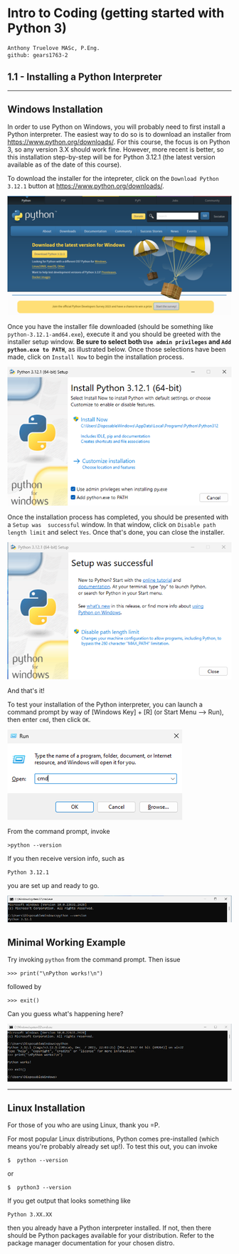 # Intro to Coding (getting started with Python 3)

    Anthony Truelove MASc, P.Eng.
    github: gears1763-2


## 1.1 - Installing a Python Interpreter

--------


## Windows Installation

In order to use Python on Windows, you will probably need to first install a Python 
interpreter. The easiest way to do so is to download an installer from
<https://www.python.org/downloads/>. For this course, the focus is on Python 3, so 
any version 3.X should work fine. However, more recent is better, so this installation 
step-by-step will be for Python 3.12.1 (the latest version available as of the date of
this course).

To download the installer for the intepreter, click on the `Download Python 3.12.1`
button at <https://www.python.org/downloads/>.

![Python_Windows_download](Python_Windows_download.png)

Once you have the installer file downloaded (should be something like
`python-3.12.1-amd64.exe`), execute it and you should be greeted with the installer 
setup window. **Be sure to select both `Use admin privileges` and
`Add python.exe to PATH`**, as illustrated below. Once those selections have been made,
click on `Install Now` to begin the installation process.

![Python_Windows_installer1](Python_Windows_installer1.png)

Once the installation process has completed, you should be presented with a `Setup was 
successful` window.  In that window, click on `Disable path length limit` and select 
`Yes`. Once that's done, you can close the installer.

![Python_Windows_installer2](Python_Windows_installer2.png)

And that's it!

To test your installation of the Python interpreter, you can launch a command prompt by
way of [Windows Key] + [R] (or Start Menu --> Run), then enter `cmd`, then click `OK`.

![Python_Windows_cmd](Python_Windows_cmd.png)

From the command prompt, invoke

    >python --version

If you then receive version info, such as

    Python 3.12.1

you are set up and ready to go.

![Python_Windows_interpreter_test](Python_Windows_interpreter_test.png)

## Minimal Working Example

Try invoking `python` from the command prompt. Then issue

    >>> print("\nPython works!\n")

followed by

    >>> exit()

Can you guess what's happening here?

![Python_Windows_MWE](Python_Windows_MWE.png)

--------


## Linux Installation

For those of you who are using Linux, thank you =P.  

For most popular Linux distributions, Python comes pre-installed (which means you're 
probably already set up!). To test this out, you can invoke

    $  python --version

or

    $  python3 --version

If you get output that looks something like

    Python 3.XX.XX

then you already have a Python interpreter installed. If not, then there should be 
Python packages available for your distribution. Refer to the package manager 
documentation for your chosen distro.
